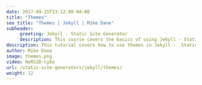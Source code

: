 ```yaml
---
date: 2017-09-25T13:12:00-04:00
title: "Themes"
seo_title: "Themes | Jekyll | Mike Dane"
subheader:
     greeting: Jekyll - Static Site Generator
     description: This course covers the basics of using Jekyll - Static Site Generator. Work your way through the videos and we'll teach you everything you need to know to create a professional and scalable website or blog!
description: This tutorial covers how to use themes in Jekyll -  Static Site Generator.
author: Mike Dane
image: themes.png
video: NoRS2D-cyko
url: /static-site-generators/jekyll/themes/
weight: 12
---
```


